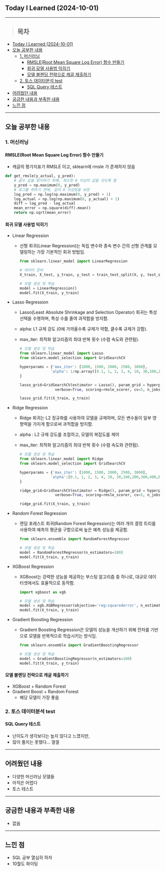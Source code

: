 ## Today I Learned (2024-10-01)
---
> ## 목차
- [Today I Learned (2024-10-01)](#today-i-learned-2024-10-01)
- [오늘 공부한 내용](#오늘-공부한-내용)
  - [1. 머신러닝](#1-머신러닝)
    - [RMSLE(Root Mean Square Log Error) 함수 만들기](#rmsleroot-mean-square-log-error-함수-만들기)
    - [회귀 모델 사용법 익히기](#회귀-모델-사용법-익히기)
    - [모델 블렌딩 전략으로 캐글 제출하기](#모델-블렌딩-전략으로-캐글-제출하기)
  - [2. 토스 데이터분석 test](#2-토스-데이터분석-test)
    - [SQL Query 테스트](#sql-query-테스트)
- [어려웠던 내용](#어려웠던-내용)
- [궁금한 내용과 부족한 내용](#궁금한-내용과-부족한-내용)
- [느낀 점](#느낀-점)
---

## 오늘 공부한 내용
### 1. 머신러닝
#### RMSLE(Root Mean Square Log Error) 함수 만들기
- 캐글의 평가지표가 RMSLE 이고, sklearn에 rmsle 가 존재하지 않음
  
```python
def get_rmsle(y_actual, y_pred):
    # 음수 값을 방지하기 위해, 최소한 0 이상의 값을 갖도록 함
    y_pred = np.maximum(0, y_pred)
    # 로그를 취하기 전에, 값이 0 이상임을 보장
    log_pred = np.log(np.maximum(0, y_pred) + 1)
    log_actual = np.log(np.maximum(0, y_actual) + 1)
    diff = log_pred - log_actual
    mean_error = np.square(diff).mean()
    return np.sqrt(mean_error)
```

#### 회귀 모델 사용법 익히기
- Linear Regression
  - 선형 회귀(Linear Regression)는 독립 변수와 종속 변수 간의 선형 관계를 모델링하는 가장 기본적인 회귀 방법임.

    ```python
    from sklearn.linear_model import LinearRegression

    # 데이터 준비
    X_train, X_test, y_train, y_test = train_test_split(X, y, test_size=0.2)

    # 모델 생성 및 학습
    model = LinearRegression()
    model.fit(X_train, y_train)
    ```
- Lasso Regression
  - Lasso(Least Absolute Shrinkage and Selection Operator) 회귀는 특성 선택을 수행하며, 특성 수를 줄여 과적합을 방지함.
  - alpha: L1 규제 강도 (0에 가까울수록 규제가 약함, 클수록 규제가 강함).
  - max_iter: 최적화 알고리즘의 최대 반복 횟수 (수렴 속도와 관련됨).

    ```python
    # 모델 생성 및 학습
    from sklearn.linear_model import Lasso
    from sklearn.model_selection import GridSearchCV

    hyperparams = {'max_iter': [1000, 1500, 2000, 2500, 3000], 
                  'alpha': 1/np.array([0.1, 1, 2, 3, 4, 10, 30,100,200,300,400,800,900,1000])
    }

    lasso_grid=GridSearchCV(estimator = Lasso(), param_grid = hyperparams, 
                    verbose=True, scoring=rmsle_scorer, cv=5, n_jobs=-1)

    lasso_grid.fit(X_train, y_train)
    ```

- Ridge Regression
  - Ridge 회귀는 L2 정규화를 사용하여 모델을 규제하며, 모든 변수들이 일부 영향력을 가지게 함으로써 과적합을 방지함.
  - alpha : L2 규제 강도를 조절하고, 모델의 복잡도를 제어
  - max_iter: 최적화 알고리즘의 최대 반복 횟수 (수렴 속도와 관련됨).

    ```python
    # 모델 생성 및 학습
    from sklearn.linear_model import Ridge
    from sklearn.model_selection import GridSearchCV

    hyperparams = {'max_iter': [1000, 1500, 2000, 2500, 3000], 
                  'alpha':[0.1, 1, 2, 3, 4, 10, 30,100,200,300,400,800,900,1000]
    }

    ridge_grid=GridSearchCV(estimator = Ridge(), param_grid = hyperparams, 
                    verbose=True, scoring=rmsle_scorer, cv=5, n_jobs=-1)

    ridge_grid.fit(X_train, y_train)
    ```

- Random Forest Regression
  - 랜덤 포레스트 회귀(Random Forest Regression)는 여러 개의 결정 트리를 사용하여 예측의 평균을 구함으로써 높은 예측 성능을 제공함.

    ```python
    from sklearn.ensemble import RandomForestRegressor

    # 모델 생성 및 학습
    model = RandomForestRegressor(n_estimators=100)
    model.fit(X_train, y_train)
    ```

- XGBoost Regression
  - XGBoost는 강력한 성능을 제공하는 부스팅 알고리즘 중 하나로, 대규모 데이터셋에서도 효율적으로 동작함.

    ```python
    import xgboost as xgb

    # 모델 생성 및 학습
    model = xgb.XGBRegressor(objective='reg:squarederror', n_estimators=100)
    model.fit(X_train, y_train)
    ```
- Gradient Boosting Regression
  - Gradient Boosting Regression은 모델의 성능을 개선하기 위해 잔차를 기반으로 모델을 반복적으로 학습시키는 방식임.

    ```python
    from sklearn.ensemble import GradientBoostingRegressor

    # 모델 생성 및 학습
    model = GradientBoostingRegressor(n_estimators=100)
    model.fit(X_train, y_train)
    ```

#### 모델 블렌딩 전략으로 캐글 제출하기
- XGBoost + Random Forest 
- Gradient Boost + Random Forest
  - 해당 모델이 가장 좋음

### 2. 토스 데이터분석 test
#### SQL Query 테스트
- 난이도가 생각보다는 높지 않다고 느꼈지만,
- 많이 풀지는 못했다... 껄껄
---
## 어려웠던 내용
- 다양한 머신러닝 모델들
- 아직은 어렵다
- 토스 테스트
---
## 궁금한 내용과 부족한 내용
- 없음
---
## 느낀 점
- SQL 공부 열심히 하자
- 10월도 화이팅

<!-- <img src="이미지 주소" width="100%" height="100%"/> -->
